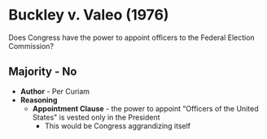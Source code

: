 # Buckley v. Valeo (1976)
Does Congress have the power to appoint officers to the Federal Election Commission?

## Majority - No
* **Author** - Per Curiam
* **Reasoning**
	* **Appointment Clause** - the power to appoint "Officers of the United States" is vested only in the President
		* This would be Congress aggrandizing itself
